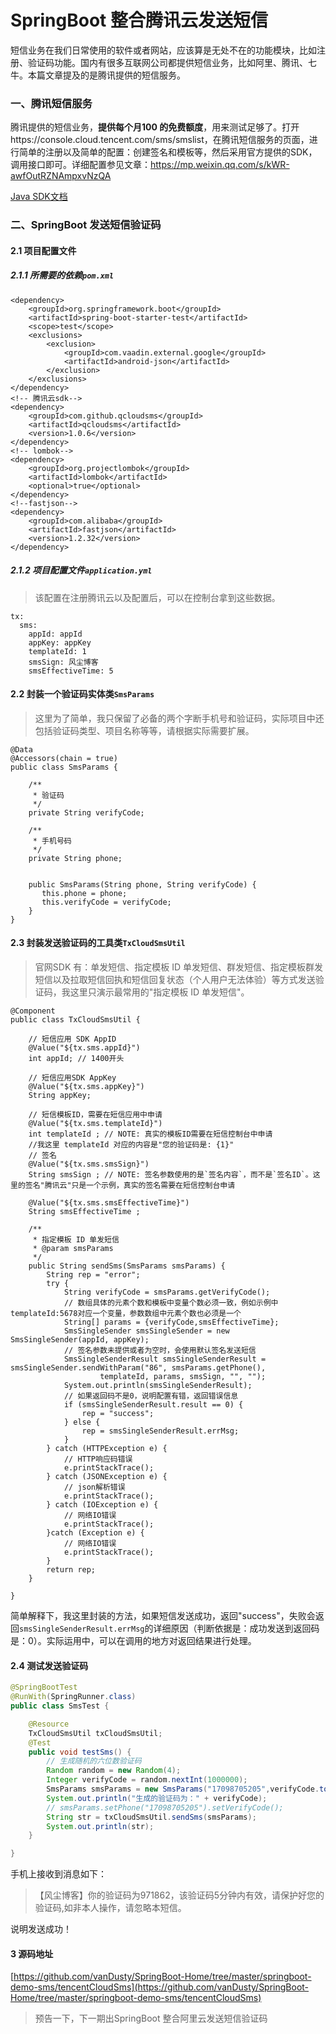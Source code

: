 # SpringBoot 整合腾讯云发送短信

短信业务在我们日常使用的软件或者网站，应该算是无处不在的功能模块，比如注册、验证码功能。国内有很多互联网公司都提供短信业务，比如阿里、腾讯、七牛。本篇文章提及的是腾讯提供的短信服务。

### 一、腾讯短信服务

腾讯提供的短信业务，**提供每个月100 的免费额度**，用来测试足够了。打开https://console.cloud.tencent.com/sms/smslist，在腾讯短信服务的页面，进行简单的注册以及简单的配置：创建签名和模板等，然后采用官方提供的SDK，调用接口即可。详细配置参见文章：https://mp.weixin.qq.com/s/kWR-awfOutRZNAmpxvNzQA


[Java SDK文档](https://cloud.tencent.com/document/product/382/13613#%E5%8D%95%E5%8F%91%E7%9F%AD%E4%BF%A1)


### 二、SpringBoot 发送短信验证码

#### 2.1 项目配置文件

##### 2.1.1 所需要的依赖`pom.xml`

```
<dependency>
    <groupId>org.springframework.boot</groupId>
    <artifactId>spring-boot-starter-test</artifactId>
    <scope>test</scope>
    <exclusions>
        <exclusion>
            <groupId>com.vaadin.external.google</groupId>
            <artifactId>android-json</artifactId>
        </exclusion>
    </exclusions>
</dependency>
<!-- 腾讯云sdk-->
<dependency>
    <groupId>com.github.qcloudsms</groupId>
    <artifactId>qcloudsms</artifactId>
    <version>1.0.6</version>
</dependency>
<!-- lombok-->
<dependency>
    <groupId>org.projectlombok</groupId>
    <artifactId>lombok</artifactId>
    <optional>true</optional>
</dependency>
<!--fastjson-->
<dependency>
    <groupId>com.alibaba</groupId>
    <artifactId>fastjson</artifactId>
    <version>1.2.32</version>
</dependency>
```

##### 2.1.2 项目配置文件`application.yml`

> 该配置在注册腾讯云以及配置后，可以在控制台拿到这些数据。

```
tx:
  sms:
    appId: appId
    appKey: appKey
    templateId: 1
    smsSign: 风尘博客
    smsEffectiveTime: 5
```

#### 2.2 封装一个验证码实体类`SmsParams`

> 这里为了简单，我只保留了必备的两个字断手机号和验证码，实际项目中还包括验证码类型、项目名称等等，请根据实际需要扩展。
> 

```
@Data
@Accessors(chain = true)
public class SmsParams {

    /**
     * 验证码
     */
    private String verifyCode;

    /**
     * 手机号码
     */
    private String phone;


    public SmsParams(String phone, String verifyCode) {
       this.phone = phone;
       this.verifyCode = verifyCode;
    }
}
``` 

#### 2.3 封装发送验证码的工具类`TxCloudSmsUtil`

> 官网SDK 有：单发短信、指定模板 ID 单发短信、群发短信、指定模板群发短信以及拉取短信回执和短信回复状态（个人用户无法体验）等方式发送验证码，我这里只演示最常用的"指定模板 ID 单发短信"。


```
@Component
public class TxCloudSmsUtil {

    // 短信应用 SDK AppID
    @Value("${tx.sms.appId}")
    int appId; // 1400开头

    // 短信应用SDK AppKey
    @Value("${tx.sms.appKey}")
    String appKey;

    // 短信模板ID，需要在短信应用中申请
    @Value("${tx.sms.templateId}")
    int templateId ; // NOTE: 真实的模板ID需要在短信控制台中申请
    //我这里 templateId 对应的内容是"您的验证码是: {1}"
    // 签名
    @Value("${tx.sms.smsSign}")
    String smsSign ; // NOTE: 签名参数使用的是`签名内容`，而不是`签名ID`。这里的签名"腾讯云"只是一个示例，真实的签名需要在短信控制台申请

    @Value("${tx.sms.smsEffectiveTime}")
    String smsEffectiveTime ;

    /**
     * 指定模板 ID 单发短信
     * @param smsParams
     */
    public String sendSms(SmsParams smsParams) {
        String rep = "error";
        try {
            String verifyCode = smsParams.getVerifyCode();
            // 数组具体的元素个数和模板中变量个数必须一致，例如示例中templateId:5678对应一个变量，参数数组中元素个数也必须是一个
            String[] params = {verifyCode,smsEffectiveTime};
            SmsSingleSender smsSingleSender = new SmsSingleSender(appId, appKey);
            // 签名参数未提供或者为空时，会使用默认签名发送短信
            SmsSingleSenderResult smsSingleSenderResult = smsSingleSender.sendWithParam("86", smsParams.getPhone(),
                    templateId, params, smsSign, "", "");
            System.out.println(smsSingleSenderResult);
            // 如果返回码不是0，说明配置有错，返回错误信息
            if (smsSingleSenderResult.result == 0) {
                rep = "success";
            } else {
                rep = smsSingleSenderResult.errMsg;
            }
        } catch (HTTPException e) {
            // HTTP响应码错误
            e.printStackTrace();
        } catch (JSONException e) {
            // json解析错误
            e.printStackTrace();
        } catch (IOException e) {
            // 网络IO错误
            e.printStackTrace();
        }catch (Exception e) {
            // 网络IO错误
            e.printStackTrace();
        }
        return rep;
    }

}
```

简单解释下，我这里封装的方法，如果短信发送成功，返回"success"，失败会返回`smsSingleSenderResult.errMsg`的详细原因（判断依据是：成功发送到返回码是：0）。实际运用中，可以在调用的地方对返回结果进行处理。

#### 2.4 测试发送验证码

```java
@SpringBootTest
@RunWith(SpringRunner.class)
public class SmsTest {

    @Resource
    TxCloudSmsUtil txCloudSmsUtil;
    @Test
    public void testSms() {
        // 生成随机的六位数验证码
        Random random = new Random(4);
        Integer verifyCode = random.nextInt(1000000);
        SmsParams smsParams = new SmsParams("17098705205",verifyCode.toString());
        System.out.println("生成的验证码为：" + verifyCode);
        // smsParams.setPhone("17098705205").setVerifyCode();
        String str = txCloudSmsUtil.sendSms(smsParams);
        System.out.println(str);
    }

}
```

手机上接收到消息如下：

>【风尘博客】你的验证码为971862，该验证码5分钟内有效，请保护好您的验证码,如非本人操作，请忽略本短信。
>

说明发送成功！


#### 3 源码地址

[https://github.com/vanDusty/SpringBoot-Home/tree/master/springboot-demo-sms/tencentCloudSms](https://github.com/vanDusty/SpringBoot-Home/tree/master/springboot-demo-sms/tencentCloudSms)

> 预告一下，下一期出SpringBoot 整合阿里云发送短信验证码